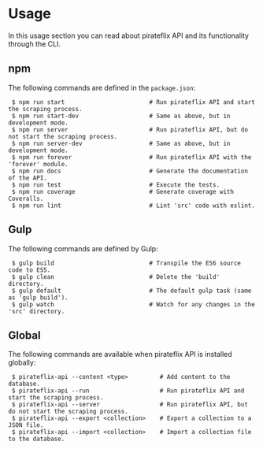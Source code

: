 # Usage

In this usage section you can read about pirateflix API and its functionality through the CLI.

## npm
The following commands are defined in the `package.json`:

```
 $ npm run start                        # Run pirateflix API and start the scraping process.
 $ npm run start-dev                    # Same as above, but in development mode.
 $ npm run server                       # Run pirateflix API, but do not start the scraping process.
 $ npm run server-dev                   # Same as above, but in development mode.
 $ npm run forever                      # Run pirateflix API with the 'forever' module.
 $ npm run docs                         # Generate the documentation of the API.
 $ npm run test                         # Execute the tests.
 $ npm run coverage                     # Generate coverage with Coveralls.
 $ npm run lint                         # Lint 'src' code with eslint.
```

## Gulp
The following commands are defined by Gulp:

```
 $ gulp build                           # Transpile the ES6 source code to ES5.
 $ gulp clean                           # Delete the 'build' directory.
 $ gulp default                         # The default gulp task (same as 'gulp build').
 $ gulp watch                           # Watch for any changes in the 'src' directory.
 ```

## Global
The following commands are available when pirateflix API is installed globally:

```
 $ pirateflix-api --content <type>         # Add content to the database.
 $ pirateflix-api --run                    # Run pirateflix API and start the scraping process.
 $ pirateflix-api --server                 # Run pirateflix API, but do not start the scraping process.
 $ pirateflix-api --export <collection>    # Export a collection to a JSON file.
 $ pirateflix-api --import <collection>    # Import a collection file to the database.
```

